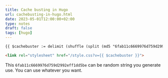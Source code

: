 ```yaml
---
title: Cache busting in Hugo
url: cachebusting-in-hugo.html
date: 2023-05-01T12:00:00+02:00
type: notes
draft: false
tags: [hugo]
---
```


```html
{{ $cachebuster := delimit (shuffle (split (md5 "6fab11c6669976d759d2992eff1dd5be") "" )) "" }}

<link rel="stylesheet" href="/style.css?v={{ $cachebuster }}">
```

This `6fab11c6669976d759d2992eff1dd5be` can be random string you generate use.
You can use whatever you want.
